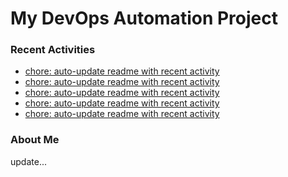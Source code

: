 # My DevOps Automation Project

### Recent Activities
<!-- activity:START -->
- [chore: auto-update readme with recent activity](https://github.com/kaigiii/mybowling-app/commit/d835ca0b9fc4173c675b855528bd2178093a0c0a)
- [chore: auto-update readme with recent activity](https://github.com/kaigiii/mybowling-app/commit/930a948d54bd862598184925a8e12b3f4ddb0244)
- [chore: auto-update readme with recent activity](https://github.com/kaigiii/mybowling-app/commit/5508307294684a015e198bddb1863c4d71ea4b41)
- [chore: auto-update readme with recent activity](https://github.com/kaigiii/mybowling-app/commit/fabf3fab6463873289bf1b9caaa892fbe5da5bf8)
- [chore: auto-update readme with recent activity](https://github.com/kaigiii/mybowling-app/commit/c56f4a3b421c1655a18ed03ac69088a6da16b382)
<!-- activity:END -->

### About Me
<!-- MYLINKS:START -->
<!-- MYLINKS:END -->

update...
